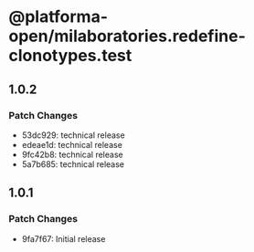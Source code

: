 # @platforma-open/milaboratories.redefine-clonotypes.test

## 1.0.2

### Patch Changes

- 53dc929: technical release
- edeae1d: technical release
- 9fc42b8: technical release
- 5a7b685: technical release

## 1.0.1

### Patch Changes

- 9fa7f67: Initial release
